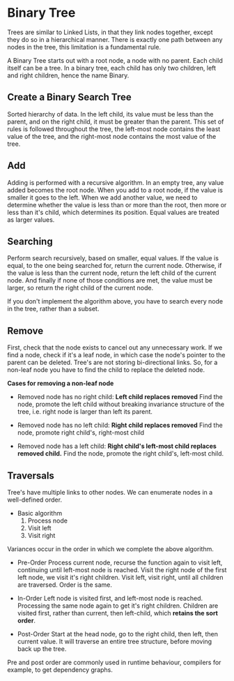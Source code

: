 # Binary Tree
Trees are similar to Linked Lists, in that they link nodes together, except they do so in a hierarchical manner.
There is exactly one path between any nodes in the tree, this limitation is a fundamental rule.

A Binary Tree starts out with a root node, a node with no parent. Each child itself can be a tree.
In a binary tree, each child has only two children, left and right children, hence the name Binary.

## Create a Binary Search Tree
Sorted hierarchy of data. In the left child, its value must be less than the parent, and on the right child, it must be greater than the parent.
This set of rules is followed throughout the tree, the left-most node contains the least value of the tree, 
and the right-most node contains the most value of the tree.

## Add
Adding is performed with a recursive algorithm.
In an empty tree, any value added becomes the root node.
When you add to a root node, if the value is smaller it goes to the left. When we add another value,
we need to determine whether the value is less than or more than the root, then more or less than it's child,
which determines its position.
Equal values are treated as larger values.

## Searching
Perform search recursively, based on smaller, equal values.
If the value is equal, to the one being searched for, return the current node.
Otherwise, if the value is less than the current node, return the left child of the current node.
And finally if none of those conditions are met, the value must be larger, so return the right child of the current node.

If you don't implement the algorithm above, you have to search every node in the tree, rather than a subset.

## Remove
First, check that the node exists to cancel out any unnecessary work.
If we find a node, check if it's a leaf node, in which case the node's pointer to the parent can be deleted.
Tree's are not storing bi-directional links. So, for a non-leaf node you have to find the child to replace the deleted node.

__Cases for removing a non-leaf node__
- Removed node has no right child:
  **Left child replaces removed**
  Find the node, promote the left child without breaking invariance structure of the tree, 
  i.e. right node is larger than left its parent.
  
- Removed node has no left child:
  **Right child replaces removed**
  Find the node, promote right child's, right-most child

- Removed node has a left child:
  **Right child's left-most child replaces removed child.**
  Find the node, promote the right child's, left-most child.

## Traversals
Tree's have multiple links to other nodes. We can enumerate nodes in a well-defined order.

- Basic algorithm
  1. Process node
  2. Visit left
  3. Visit right

Variances occur in the order in which we complete the above algorithm.
- Pre-Order
  Process current node, recurse the function again to visit left, continuing until left-most node is reached.
  Visit the right node of the first left node, we visit it's right children.
  Visit left, visit right, until all children are traversed.
  Order is the same.

- In-Order
  Left node is visited first, and left-most node is reached. Processing the same node again to get it's right children.
  Children are visited first, rather than current, then left-child, which **retains the sort order**.

- Post-Order
  Start at the head node, go to the right child, then left, then current value. 
  It will traverse an entire tree structure, before moving back up the tree.

Pre and post order are commonly used in runtime behaviour, compilers for example, to get dependency graphs.